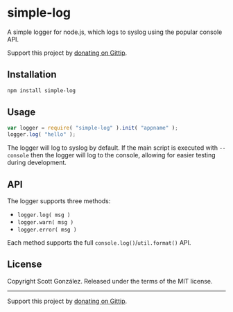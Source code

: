 # simple-log

A simple logger for node.js, which logs to syslog using the popular console API.

Support this project by [donating on Gittip](https://www.gittip.com/scottgonzalez/).

## Installation

```sh
npm install simple-log
```

## Usage

```js
var logger = require( "simple-log" ).init( "appname" );
logger.log( "hello" );
```

The logger will log to syslog by default. If the main script is executed with
`--console` then the logger will log to the console, allowing for easier
testing during development.

## API

The logger supports three methods:

* `logger.log( msg )`
* `logger.warn( msg )`
* `logger.error( msg )`

Each method supports the full `console.log()`/`util.format()` API.

## License

Copyright Scott González. Released under the terms of the MIT license.

---

Support this project by [donating on Gittip](https://www.gittip.com/scottgonzalez/).
